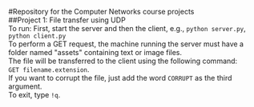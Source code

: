 #Repository for the Computer Networks course projects  
##Project 1: File transfer using UDP  
To run: First, start the server and then the client, e.g., `python server.py`, `python client.py`  
To perform a GET request, the machine running the server must have a folder named "assets" containing text or image files.  
The file will be transferred to the client using the following command:  
`GET filename.extension`.  
If you want to corrupt the file, just add the word `CORRUPT` as the third argument.   
To exit, type `!q`.  
